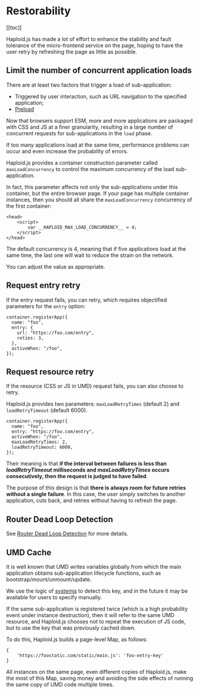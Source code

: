 # Restorability

[[toc]]

Haploid.js has made a lot of effort to enhance the stability and fault tolerance of the micro-frontend service on the page, hoping to have the user retry by refreshing the page as little as possible.

## Limit the number of concurrent application loads

There are at least two factors that trigger a load of sub-application:

- Triggered by user interaction, such as URL navigation to the specified application;
- [Preload](/guide/preload.html)

Now that browsers support ESM, more and more applications are packaged with CSS and JS at a finer granularity, resulting in a large number of concurrent requests for sub-applications in the `load` phase.

If too many applications load at the same time, performance problems can occur and even increase the probability of errors.

Haploid.js provides a container construction parameter called `maxLoadConcurrency` to control the maximum concurrency of the load sub-application.

In fact, this parameter affects not only the sub-applications under this container, but the entire browser page. If your page has multiple container instances, then you should all share the `maxLoadConcurrency` concurrency of the first container:

```html{3}
<head>
    <script>
        var __HAPLOID_MAX_LOAD_CONCURRENCY__ = 4;
    </script>
</head>
```

The default concurrency is 4, meaning that if five applications load at the same time, the last one will wait to reduce the strain on the network.

You can adjust the value as appropriate.

## Request entry retry

If the entry request fails, you can retry, which requires objectified parameters for the `entry` option:

```ts{5}
container.registerApp({
  name: "foo",
  entry: {
    url: "https://foo.com/entry",
    reties: 3,
  },
  activeWhen: "/foo",
});
```

## Request resource retry

If the resource (CSS or JS in UMD) request fails, you can also choose to retry.

Haploid.js provides two parameters: `maxLoadRetryTimes` (default 2) and `loadRetryTimeout` (default 6000).

```ts{5-6}
container.registerApp({
  name: "foo",
  entry: "https://foo.com/entry",
  activeWhen: "/foo",
  maxLoadRetryTimes: 2,
  loadRetryTimeout: 6000,
});
```

Their meaning is that **if the interval between failures is less than _loadRetryTimeout_ milliseconds and _maxLoadRetryTimes_ occurs consecutively, then the request is judged to have failed**.

The purpose of this design is that **there is always room for future retries without a single failure**. In this case, the user simply switches to another application, cuts back, and retries without having to refresh the page.

## Router Dead Loop Detection

See [Router Dead Loop Detection](/guide/router-dead-loop-detect.html) for more details.

## UMD Cache

It is well known that UMD writes variables globally from which the main application obtains sub-application lifecycle functions, such as bootstrap/mount/unmount/update.

We use the logic of [systemjs](https://github.com/systemjs/systemjs/blob/main/src/extras/global.js) to detect this key, and in the future it may be available for users to specify manually.

If the same sub-application is registered twice (which is a high probability event under instance destruction), then it will refer to the same UMD resource, and Haploid.js chooses not to repeat the execution of JS code, but to use the key that was previously cached down.

To do this, Haploid.js builds a page-level Map, as follows:

```
{
    'https://foostatic.com/static/main.js': 'foo-entry-key'
}
```

All instances on the same page, even different copies of Haploid.js, make the most of this Map, saving money and avoiding the side effects of running the same copy of UMD code multiple times.
